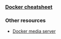 ### [Docker cheatsheet](https://github.com/wsargent/docker-cheat-sheet)


### Other resources
- [Docker media server](https://blog.qmo.io/the-perfect-media-server-with-docker-plex-and-automatic-bittorrent/)
